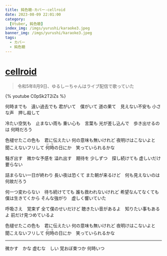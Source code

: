 ```yaml
---
title: 鈍色聴-カバー-cellroid
date: 2023-08-09 22:01:00
category:
  [Vtuber, 鈍色聴]
index_img: /imgs/yurushi/karaoke3.jpeg
banner_img: /imgs/yurushi/karaoke3.jpeg
tags:
  - カバー
  - 鈍色聴
---
```


<script src='/js/diy/resize-ifram.js'></script>

# [cellroid](https://www.nicovideo.jp/watch/sm1204327)

> 令和5年8月9日、ゆるしーちゃんはライブ配信で歌っていた

{% youtube C0pSk2T2iZs %}

何時までも　遠い過去でも
君がいて　僕がいて
道の果て　見えない不安も
小さな声　押し殺して

冷たい空気も　止まない雨も
重い心も　言葉も
光が差し込んで　歩き出せるのは
何時だろう

色褪せたこの色も　君に伝えたい
何の意味も無いけれど
夜明けはこないよと　聞こえないフリして
<ruby>何時<rt>いつ</rt>の日にか　笑っていられるかな</ruby>

騒ぎ出す　微かな予感を
溢れ出す　期待を
少しずつ　探し続けても
虚しいだけ　要らない

詰まらない一日が終わり
長い夜は恐くて
また朝が来るけど　何も見えないのは
何故だろう

何一つ変わらない　待ち続けてても
誰も救われないけれど
希望なんてなくても　僕は生きてくから
そんな強がり　虚しく響いていた

呼吸さえ　覚束ず
全て僕のせいだけど
聴きたい音があるよ　知りたい事もあるよ
前だけ見つめているよ

色褪せたこの色も　君に伝えたい
何の意味も無いけれど
夜明けはこないよと　聞こえないフリして
<ruby>何時<rt>いつ</rt>の日にか　笑っていられるかな</ruby>

- - -

微かす　かな
虚むな　しい
覚おぼ束つか
何時いつ